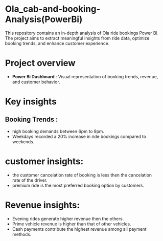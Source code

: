 # Ola_cab-and-booking-Analysis(PowerBi)
This repository contains an in-depth analysis of Ola ride bookings Power BI. The project aims to extract meaningful insights from ride data, optimize booking trends, and enhance customer experience.		
# Project overview
+  **Power Bi Dashboard** : Visual representation of booking trends, revenue, and customer behavior.
# Key insights
## Booking Trends :
+ high booking demands between 6pm to 9pm.
+ Weekdays recorded a 20% increase in ride bookings compared to weekends.
# customer insights:
+ the customer cancelation rate of booking is less then the cancelation rate of the driver.
+ premium ride is the most preferred booking option by customers.
# Revenue insights:
+ Evening rides generate higher revenue  then the others.
+ Prime vehicle revenue is higher than that of other vehicles.
+ Cash payments contribute the highest revenue among all payment methods.
